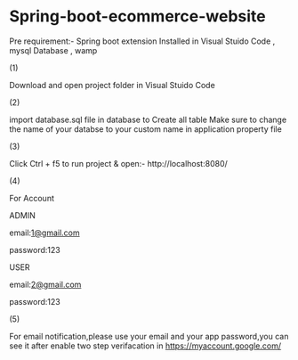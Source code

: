 # Spring-boot-ecommerce-website

Pre requirement:- Spring boot extension Installed in Visual Stuido Code , mysql Database , wamp

(1)

Download and open project folder in Visual Stuido Code

(2)

import database.sql file in database to Create all table 
Make sure to change the name of your databse to your custom name in application property file

(3)

Click Ctrl + f5 to run project & open:- http://localhost:8080/

(4)

For Account

ADMIN

email:1@gmail.com

password:123

USER

email:2@gmail.com

password:123

(5)

For email notification,please use your email and your app password,you can see it after enable two step verifacation in https://myaccount.google.com/

